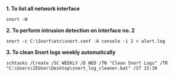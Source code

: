 **1. To list all network interface**
```
snort -W 
```

**2. To perform intrusion detection on interface no. 2**

```
snort -c C:\Snort\etc\snort.conf -A console -i 2 > alert.log
```

**3. To clean Snort logs weekly automatically**

```
schtasks /Create /SC WEEKLY /D WED /TN "Clean Snort Logs" /TR "C:\Users\IEUser\Desktop\snort_log_cleaner.bat" /ST 15:30
```
